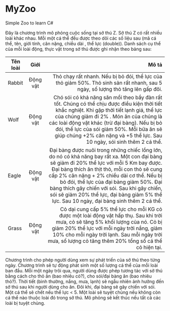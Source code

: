 # MyZoo
Simple Zoo to learn C#

Đây là chương trình mô phỏng cuộc sống tại sở thú Z. Sở thú Z có rất nhiều loài khác nhau. Mỗi một cá thể đều được theo dõi các số liệu sau (mã cá thể, tên, giới tính, cân nặng, chiều dài , thể lực (double)).
Danh sách cụ thể của mỗi loài động, thực vật trong sở thú được ghi nhận theo bảng sau:

| Tên loài        | Giới           | Mô tả  |
| ------------- |:-------------:| -----:|
| Rabbit      | Động vật | Thỏ chạy rất nhanh. Nếu bị bỏ đói, thể lực của thỏ giảm 50%. Thỏ sinh sản rất nhanh, sau 5 ngày, số lượng thỏ tăng lên gấp đôi. |
| Wolf      | Động vật      |   Chó sói có khả năng săn mồi theo bầy đàn rất tốt. Chúng có thể chịu được điều kiện thời tiết khắc nghiệt. Khi gặp thời tiết lạnh giá, thể lực của chúng giảm đi 2% . Món ăn của chúng là các loài động vật khác (trừ đại bàng). Nếu bị bỏ đói, thể lực của sói giảm 50%. Mỗi bữa ăn sẽ giúp chúng +2% cân nặng và +5 thể lực. Sau 10 ngày, sói sinh thêm 2 cá thể. |
| Eagle | Động vật | Đại bàng được nuôi trong những chiếc lồng lớn, do nó có khả năng bay rất xa. Một con đại bàng sẽ giảm đi 20% thể lực với mỗi 5 Km bay được. Đại bàng thích ăn thịt thỏ, mỗi con thỏ sẽ cung cấp 2% cân nặng + 2% chiều dài cơ thể. Nếu bị bỏ đói, thể lực của đại bàng giảm 50%. Đại bàng thích gây chiến với sói. Sau khi gây chiến, sói sẽ giảm 20% thể lực, đại bàng giảm 5% thể lực. Sau 10 ngày, đại bàng sinh thêm 2 cá thể. |
| Grass | Động vật | Cỏ dại cung cấp 5% thể lực cho mỗi KG cỏ được một loài động vật hấp thụ. Sau khi trời mưa, cỏ sẽ tăng 5% khối lượng của nó. Cỏ bị giảm 20% thể lực với mỗi ngày trời nắng, giảm 10% cho mỗi ngày trời lạnh. Sau mỗi ngày trời mưa, số lượng cỏ tăng thêm 20% tổng số cá thể cỏ hiện tại. |

Chương trình cho phép người dùng xem sự phát triển của sở thú theo từng ngày. Chương trình sẽ tự động phát sinh một số lượng cá thể của mỗi loài ban đầu. Mỗi một ngày trôi qua, người dùng được phép tương tác với sở thú bằng cách cho thỏ ăn (bao nhiêu cỏ?), cho sói/đại bàng ăn (bao nhiêu thỏ?). Thời tiết (bình thường, nắng, mưa, lạnh) sẽ ngẫu nhiên ảnh hưởng đến sở thú sau khi người dùng cho ăn. Đôi khi, đại bàng sẽ gây chiến với sói.
Một cá thể sẽ chết nếu thể lực < 5.
Một loài sẽ tuyệt chủng nếu không còn cá thể nào thuộc loài đó trong sở thú.
Mô phỏng sẽ kết thúc nếu tất cả các loài bị tuyệt chủng.

